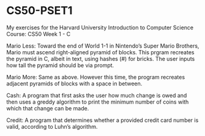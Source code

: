 # CS50-PSET1

My exercises for the Harvard University Introduction to Computer Science Course: CS50 Week 1 - C

Mario Less: 
Toward the end of World 1-1 in Nintendo’s Super Mario Brothers, Mario must ascend right-aligned pyramid of blocks. This prgram recreates the pyramid in C, albeit in text, using hashes (#) for bricks. The user inputs how tall the pyramid should be via prompt.

Mario More:
Same as above. However this time, the program recreates adjacent pyramids of blocks with a space in between.

Cash:
A program that first asks the user how much change is owed and then uses a greddy algorithm to print the minimum number of coins with which that change can be made. 

Credit:
A program that determines whether a provided credit card number is valid, according to Luhn’s algorithm.

